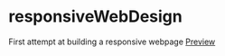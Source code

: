 # responsiveWebDesign
First attempt at building a responsive webpage
<a href="javascript:void('http://htmlpreview.github.io/'==window.location?alert('Drag%20me%20to%20your%20bookmarks%20bar!'):window.location='http://htmlpreview.github.io/?'+window.location)">Preview</a>
